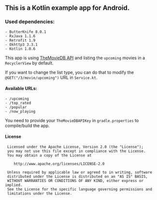 ## This is a Kotlin example app for Android.

### Used dependencies:

    - ButterKnife 8.0.1
    - RxJava 1.1.6
    - Retrofit 1.9
    - Okhttp3 3.3.1
    - Kotlin 1.0.6

 This app is using [TheMovieDB API](https://www.themoviedb.org/documentation/api) and listing the `upcoming` movies in a `RecyclerView` by default.

 If you want to change the list type, you can do that to modify the `@GET("/3/movie/upcoming")`
 URL in `Service.kt`.

#### Available URLs:

    - /upcoming
    - /top_rated
    - /popular
    - /now_playing

 You need to provide your `TheMovieDBAPIKey` in `gradle.properties` to compile/build the app.

#### License

     Licensed under the Apache License, Version 2.0 (the "License");
     you may not use this file except in compliance with the License.
     You may obtain a copy of the License at

        http://www.apache.org/licenses/LICENSE-2.0

     Unless required by applicable law or agreed to in writing, software
     distributed under the License is distributed on an "AS IS" BASIS,
     WITHOUT WARRANTIES OR CONDITIONS OF ANY KIND, either express or implied.
     See the License for the specific language governing permissions and
     limitations under the License.
